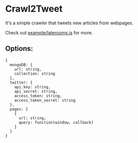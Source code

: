 Crawl2Tweet
===========

It's a simple crawler that tweets new articles from webpages.

Check out [example/laterooms.js](https://github.com/pukapukan/Crawl2Tweet/blob/master/example/laterooms.js) for more.

Options:
-----

```
{
  mongoDB: {
    url: string,
    collection: string
  },
  twitter: {
    api_key: string,
    api_secret: string,
    access_token: string,
    access_token_secret: string
  },
  pages: [
    {
      url: string,
      query: function(window, callback)
    }
  ]
}
